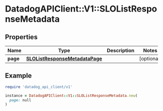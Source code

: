 # DatadogAPIClient::V1::SLOListResponseMetadata

## Properties

| Name | Type | Description | Notes |
| ---- | ---- | ----------- | ----- |
| **page** | [**SLOListResponseMetadataPage**](SLOListResponseMetadataPage.md) |  | [optional] |

## Example

```ruby
require 'datadog_api_client/v1'

instance = DatadogAPIClient::V1::SLOListResponseMetadata.new(
  page: null
)
```

